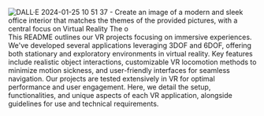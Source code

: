 ![DALL·E 2024-01-25 10 51 37 - Create an image of a modern and sleek office interior that matches the themes of the provided pictures, with a central focus on Virtual Reality  The o](https://github.com/MicoBledsoe/atlas-unity-virtual-reality/assets/108279441/ac8ff0e8-8313-429d-8769-06beb4025630)
  This README outlines our VR projects focusing on immersive experiences. We've developed several applications leveraging 3DOF and 6DOF, offering both stationary and exploratory environments in virtual reality. Key features include realistic object interactions, customizable VR locomotion methods to minimize motion sickness, and user-friendly interfaces for seamless navigation. Our projects are tested extensively in VR for optimal performance and user engagement. Here, we detail the setup, functionalities, and unique aspects of each VR application, alongside guidelines for use and technical requirements.
